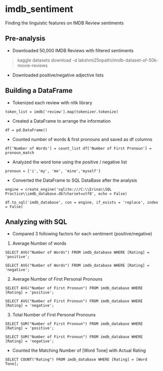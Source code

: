 # imdb_sentiment
Finding the linguistic features on IMDB Review sentiments

## Pre-analysis
- Downloaded 50,000 IMDB Reviews with filtered sentiments
>kaggle datasets download -d lakshmi25npathi/imdb-dataset-of-50k-movie-reviews
- Downloaded positive/negative adjective lists
><script src="https://gist.github.com/mkulakowski2/4289437.js"></script>

## Building a DataFrame
- Tokenized each review with nltk library

`token_list = imdb['review'].map(tokenizer.tokenize)`

- Created a DataFrame to arrange the information

`df = pd.DataFrame()`

- Counted number of words & first pronouns and saved as df columns

`df['Number of Words'] = count_list
df['Number of First Pronoun'] = pronoun_match`

- Analyzed the word tone using the positive / negative list

`pronoun = ['i','my', 'me', 'mine','myself']`

- Converted the DataFrame to SQL DataBase after the analysis

`engine = create_engine('sqlite:///C:\\Erina\\SQL Practice\\imdb_database.db?charset=utf8', echo = False)`

`df.to_sql('imdb_database', con = engine, if_exists = 'replace', index = False)`

## Analyzing with SQL
- Compared 3 following factors for each sentiment (positive/negative)
1) Average Number of words

`SELECT AVG("Number of Words") FROM imdb_database WHERE [Rating] = 'positive';`

`SELECT AVG("Number of Words") FROM imdb_database WHERE [Rating] = 'negative';`

2) Average Number of First Personal Pronouns

`SELECT AVG("Number of First Pronoun") FROM imdb_database WHERE [Rating] = 'positive';`

`SELECT AVG("Number of First Pronoun") FROM imdb_database WHERE [Rating] = 'negative';`

3) Total Number of First Personal Pronouns

`SELECT SUM("Number of First Pronoun") FROM imdb_database WHERE [Rating] = 'positive';`

`SELECT SUM("Number of First Pronoun") FROM imdb_database WHERE [Rating] = 'negative';`

- Counted the Matching Number of [Word Tone] with Actual Rating

`SELECT COUNT("Rating") FROM imdb_database WHERE [Rating] = [Word Tone];`

